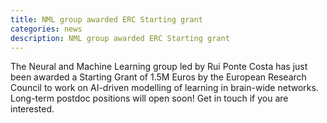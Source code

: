 ```yaml
---
title: NML group awarded ERC Starting grant
categories: news
description: NML group awarded ERC Starting grant
---
```


The Neural and Machine Learning group led by Rui Ponte Costa has just been awarded a Starting Grant of 1.5M Euros by the European Research Council to work on AI-driven modelling of learning in brain-wide networks. Long-term postdoc positions will open soon! Get in touch if you are interested.
